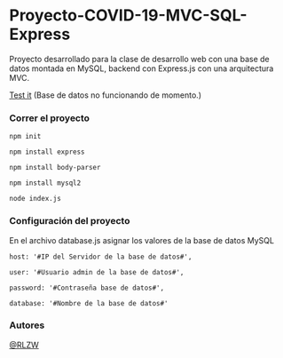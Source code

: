 # Proyecto-COVID-19-MVC-SQL-Express
Proyecto desarrollado para la clase de desarrollo web con una base de datos montada en MySQL, backend con Express.js con una arquitectura MVC.

[Test it](https://covid-corona-19.herokuapp.com/) (Base de datos no funcionando de momento.)

### Correr el proyecto
`npm init`

`npm install express`

`npm install body-parser`

`npm install mysql2`

`node index.js`

### Configuración del proyecto
En el archivo database.js asignar los valores de la base de datos MySQL

`host: '#IP del Servidor de la base de datos#',`

`user: '#Usuario admin de la base de datos#',`

`password: '#Contraseña base de datos#',`

`database: '#Nombre de la base de datos#'`


### Autores
[@RLZW](https://github.com/RLZW)
